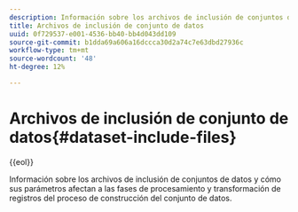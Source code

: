 ```yaml
---
description: Información sobre los archivos de inclusión de conjuntos de datos y cómo sus parámetros afectan a las fases de procesamiento y transformación de registros del proceso de construcción del conjunto de datos.
title: Archivos de inclusión de conjunto de datos
uuid: 0f729537-e001-4536-bb40-bb4d043dd109
source-git-commit: b1dda69a606a16dccca30d2a74c7e63dbd27936c
workflow-type: tm+mt
source-wordcount: '48'
ht-degree: 12%

---
```



# Archivos de inclusión de conjunto de datos{#dataset-include-files}

{{eol}}

Información sobre los archivos de inclusión de conjuntos de datos y cómo sus parámetros afectan a las fases de procesamiento y transformación de registros del proceso de construcción del conjunto de datos.
